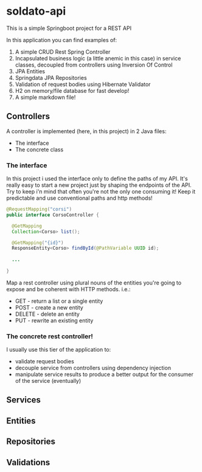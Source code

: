 # soldato-api

This is a simple Springboot project for a REST API

In this application you can find examples of:
1. A simple CRUD Rest Spring Controller
2. Incapsulated business logic (a little anemic in this case) in service classes, decoupled from controllers using Inversion Of Control
3. JPA Entities
4. Springdata JPA Repositories
5. Validation of request bodies using Hibernate Validator
6. H2 on memory/file database for fast develop!
7. A simple markdown file!

## Controllers

A controller is implemented (here, in this project) in 2 Java files:
* The interface
* The concrete class

### The interface

In this project i used the interface only to define the paths of my API. It's really easy to start a new project just by shaping the endpoints of the API. Try to keep i'n mind that often you're not the only one consuming it! Keep it predictable and use conventional paths and http methods!

```Java
@RequestMapping("corsi")
public interface CorsoController {

  @GetMapping
  Collection<Corso> list();

  @GetMapping("{id}")
  ResponseEntity<Corso> findById(@PathVariable UUID id);
  
  ...
  
}
```

Map a rest controller using plural nouns of the entities you're going to expose and be coherent with HTTP methods. i.e.:
* GET - return a list or a single entity
* POST - create a new entity
* DELETE - delete an entity
* PUT - rewrite an existing entity


### The concrete rest controller!

I usually use this tier of the application to:
* validate request bodies
* decouple service from controllers using dependency injection
* manipulate service results to produce a better output for the consumer of the service (eventually)

## Services

## Entities

## Repositories

## Validations
